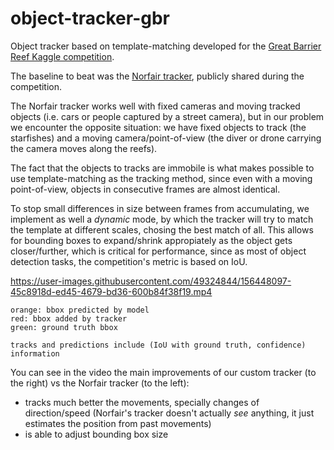 # object-tracker-gbr

Object tracker based on template-matching developed for the [Great Barrier Reef Kaggle competition](https://www.kaggle.com/c/tensorflow-great-barrier-reef/).

The baseline to beat was the [Norfair tracker](https://github.com/tryolabs/norfair), publicly shared during the competition.

The Norfair tracker works well with fixed cameras and moving tracked objects (i.e. cars or people captured by a street camera), but in our problem we encounter the opposite situation: we have fixed objects to track (the starfishes) and a moving camera/point-of-view (the diver or drone carrying the camera moves along the reefs).

The fact that the objects to tracks are immobile is what makes possible to use template-matching as the tracking method, since even with a moving point-of-view, objects in consecutive frames are almost identical.

To stop small differences in size between frames from accumulating, we implement as well a *dynamic* mode, by which the tracker will try to match the template at different scales, chosing the best match of all. This allows for bounding boxes to expand/shrink appropiately as the object gets closer/further, which is critical for performance, since as most of object detection tasks, the competition's metric is based on IoU.

https://user-images.githubusercontent.com/49324844/156448097-45c8918d-ed45-4679-bd36-600b84f38f19.mp4

```
orange: bbox predicted by model
red: bbox added by tracker
green: ground truth bbox

tracks and predictions include (IoU with ground truth, confidence) information
```

You can see in the video the main improvements of our custom tracker (to the right) vs the Norfair tracker (to the left):
- tracks much better the movements, specially changes of direction/speed (Norfair's tracker doesn't actually *see* anything, it just estimates the position from past movements)
- is able to adjust bounding box size
